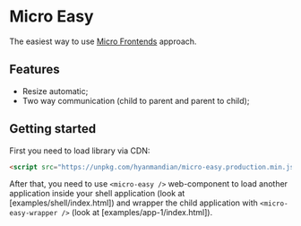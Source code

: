 # Micro Easy

The easiest way to use [Micro Frontends](https://micro-frontends.org/) approach.

## Features

- Resize automatic;
- Two way communication (child to parent and parent to child);

## Getting started

First you need to load library via CDN:

```html
<script src="https://unpkg.com/hyanmandian/micro-easy.production.min.js"></script>
```

After that, you need to use `<micro-easy />` web-component to load another application inside your shell application (look at [examples/shell/index.html]) and wrapper the child application with `<micro-easy-wrapper />` (look at [examples/app-1/index.html]).

